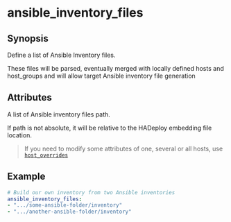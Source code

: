 # ansible_inventory_files

## Synopsis

Define a list of Ansible Inventory files.

These files will be parsed, eventually merged with locally defined hosts and host_groups and will allow target Ansible inventory file generation

## Attributes

A list of Ansible inventory files path.

If path is not absolute, it will be relative to the HADeploy embedding file location.

> If you need to modify some attributes of one, several or all hosts, use [`host_overrides`](../inventory/host_overrides.md)

## Example

```yaml
# Build our own inventory from two Ansible inventories
ansible_inventory_files:
- ".../some-ansible-folder/inventory"
- ".../another-ansible-folder/inventory"
```
